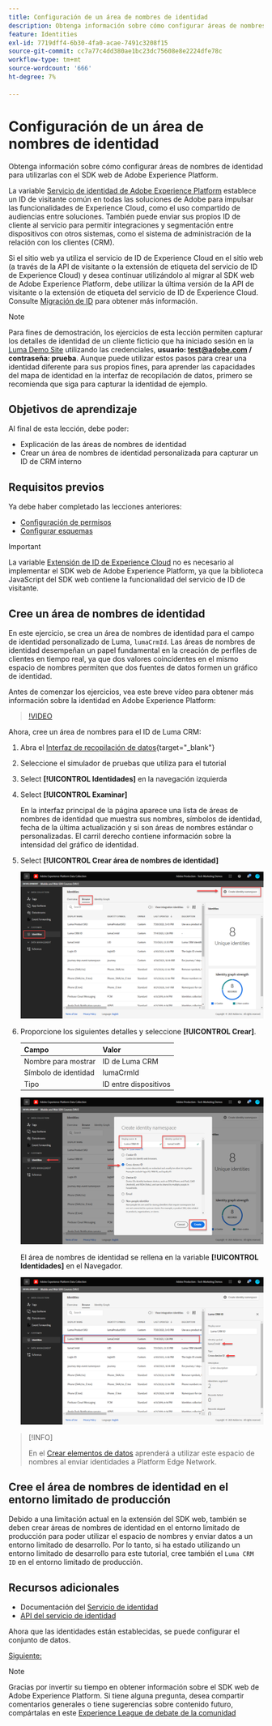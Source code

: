 ```yaml
---
title: Configuración de un área de nombres de identidad
description: Obtenga información sobre cómo configurar áreas de nombres de identidad para utilizarlas con el SDK web de Adobe Experience Platform. Esta lección forma parte del tutorial Implementar Adobe Experience Cloud con SDK web .
feature: Identities
exl-id: 7719dff4-6b30-4fa0-acae-7491c3208f15
source-git-commit: cc7a77c4dd380ae1bc23dc75608e8e2224dfe78c
workflow-type: tm+mt
source-wordcount: '666'
ht-degree: 7%

---
```


# Configuración de un área de nombres de identidad

Obtenga información sobre cómo configurar áreas de nombres de identidad para utilizarlas con el SDK web de Adobe Experience Platform.

La variable [Servicio de identidad de Adobe Experience Platform](https://experienceleague.adobe.com/docs/id-service/using/home.html?lang=es) establece un ID de visitante común en todas las soluciones de Adobe para impulsar las funcionalidades de Experience Cloud, como el uso compartido de audiencias entre soluciones. También puede enviar sus propios ID de cliente al servicio para permitir integraciones y segmentación entre dispositivos con otros sistemas, como el sistema de administración de la relación con los clientes (CRM).

Si el sitio web ya utiliza el servicio de ID de Experience Cloud en el sitio web (a través de la API de visitante o la extensión de etiqueta del servicio de ID de Experience Cloud) y desea continuar utilizándolo al migrar al SDK web de Adobe Experience Platform, debe utilizar la última versión de la API de visitante o la extensión de etiqueta del servicio de ID de Experience Cloud. Consulte [Migración de ID](https://experienceleague.adobe.com/docs/experience-platform/edge/identity/overview.html?lang=en) para obtener más información.

>[!NOTE]
>
> Para fines de demostración, los ejercicios de esta lección permiten capturar los detalles de identidad de un cliente ficticio que ha iniciado sesión en la [Luma Demo Site](https://luma.enablementadobe.com/content/luma/us/en.html) utilizando las credenciales, **usuario: test@adobe.com / contraseña: prueba**. Aunque puede utilizar estos pasos para crear una identidad diferente para sus propios fines, para aprender las capacidades del mapa de identidad en la interfaz de recopilación de datos, primero se recomienda que siga para capturar la identidad de ejemplo.

## Objetivos de aprendizaje

Al final de esta lección, debe poder:

* Explicación de las áreas de nombres de identidad
* Crear un área de nombres de identidad personalizada para capturar un ID de CRM interno


## Requisitos previos

Ya debe haber completado las lecciones anteriores:

* [Configuración de permisos](configure-permissions.md)
* [Configurar esquemas](configure-schemas.md)

>[!IMPORTANT]
>
>La variable [Extensión de ID de Experience Cloud](https://exchange.adobe.com/experiencecloud.details.100160.adobe-experience-cloud-id-launch-extension.html) no es necesario al implementar el SDK web de Adobe Experience Platform, ya que la biblioteca JavaScript del SDK web contiene la funcionalidad del servicio de ID de visitante.

## Cree un área de nombres de identidad

En este ejercicio, se crea un área de nombres de identidad para el campo de identidad personalizado de Luma, `lumaCrmId`. Las áreas de nombres de identidad desempeñan un papel fundamental en la creación de perfiles de clientes en tiempo real, ya que dos valores coincidentes en el mismo espacio de nombres permiten que dos fuentes de datos formen un gráfico de identidad.

Antes de comenzar los ejercicios, vea este breve vídeo para obtener más información sobre la identidad en Adobe Experience Platform:
>[!VIDEO](https://video.tv.adobe.com/v/27841?quality=12&learn=on)

Ahora, cree un área de nombres para el ID de Luma CRM:

1. Abra el [Interfaz de recopilación de datos](https://launch.adobe.com/){target=&quot;_blank&quot;}
1. Seleccione el simulador de pruebas que utiliza para el tutorial
1. Select **[!UICONTROL Identidades]** en la navegación izquierda
1. Select **[!UICONTROL Examinar]**

   En la interfaz principal de la página aparece una lista de áreas de nombres de identidad que muestra sus nombres, símbolos de identidad, fecha de la última actualización y si son áreas de nombres estándar o personalizadas. El carril derecho contiene información sobre la intensidad del gráfico de identidad.

1. Select **[!UICONTROL Crear área de nombres de identidad]**

   ![Ver identidades](assets/configure-identities-screen.png)

1. Proporcione los siguientes detalles y seleccione **[!UICONTROL Crear]**.

   | Campo | Valor |
   |---------------|-----------|
   | Nombre para mostrar | ID de Luma CRM |
   | Símbolo de identidad | lumaCrmId |
   | Tipo | ID entre dispositivos |


   ![Crear espacios de nombres](assets/identities-create-namespace.png)


   El área de nombres de identidad se rellena en la variable **[!UICONTROL Identidades]** en el Navegador.

   ![Crear espacios de nombres](assets/configure-identities-namespace-lumaCrmId.png)


>[!INFO]
>
> En el [Crear elementos de datos](create-data-elements.md) aprenderá a utilizar este espacio de nombres al enviar identidades a Platform Edge Network.

## Cree el área de nombres de identidad en el entorno limitado de producción

Debido a una limitación actual en la extensión del SDK web, también se deben crear áreas de nombres de identidad en el entorno limitado de producción para poder utilizar el espacio de nombres y enviar datos a un entorno limitado de desarrollo. Por lo tanto, si ha estado utilizando un entorno limitado de desarrollo para este tutorial, cree también el `Luma CRM ID` en el entorno limitado de producción.

## Recursos adicionales

* Documentación del [Servicio de identidad](https://experienceleague.adobe.com/docs/experience-platform/sandbox/home.html?lang=es)
* [API del servicio de identidad](https://www.adobe.io/experience-platform-apis/references/identity-service/)

Ahora que las identidades están establecidas, se puede configurar el conjunto de datos.

[Siguiente: ](configure-datastream.md)

>[!NOTE]
>
>Gracias por invertir su tiempo en obtener información sobre el SDK web de Adobe Experience Platform. Si tiene alguna pregunta, desea compartir comentarios generales o tiene sugerencias sobre contenido futuro, compártalas en este [Experience League de debate de la comunidad](https://experienceleaguecommunities.adobe.com/t5/adobe-experience-platform-launch/tutorial-discussion-implement-adobe-experience-cloud-with-web/td-p/444996)
